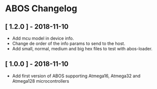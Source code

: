 # ABOS Changelog

## [ 1.2.0 ] - 2018-11-10
- Add mcu model in device info.
- Change de order of the info params to send to the host.
- Add small, normal, medium and big hex files to test with abos-loader.

## [ 1.0.0 ] - 2018-11-10
- Add first version of ABOS supporting Atmega16, Atmega32 and Atmega128 microcontrollers
